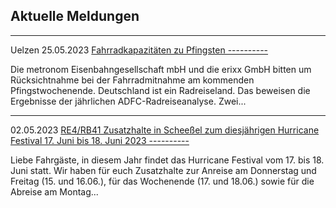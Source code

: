 Aktuelle Meldungen
----------

---

 Uelzen 25.05.2023 [Fahrradkapazitäten zu Pfingsten ----------](https://www.der-metronom.de/aktuell/fahrradkapazitaeten-zu-pfingsten/)

Die metronom Eisenbahngesellschaft mbH und die erixx GmbH bitten um Rücksichtnahme bei der Fahrradmitnahme am kommenden Pfingstwochenende.
Deutschland ist ein Radreiseland. Das beweisen die Ergebnisse der jährlichen ADFC-Radreiseanalyse. Zwei...

---

02.05.2023 [RE4/RB41 Zusatzhalte in Scheeßel zum diesjährigen Hurricane Festival 17. Juni bis 18. Juni 2023 ----------](https://www.der-metronom.de/aktuell/re4-rb41-zusatzhalte-in-scheessel-zum-diesjaehrigen-hurricane-festival-17-juni-bis-18-juni-2023/)

Liebe Fahrgäste,
in diesem Jahr findet das Hurricane Festival vom 17. bis 18. Juni statt.
Wir haben für euch Zusatzhalte zur Anreise am Donnerstag und Freitag (15. und 16.06.), für das Wochenende (17. und 18.06.) sowie für die Abreise am Montag...
